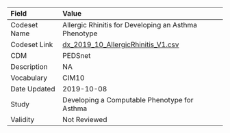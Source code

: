 |Field        |Value                                                |
|:------------|:----------------------------------------------------|
|Codeset Name |Allergic Rhinitis for Developing an Asthma Phenotype |
|Codeset Link |[dx_2019_10_AllergicRhinitis_V1.csv](https://github.com/PEDSnet/Variable-Dictionary/blob/main/conditions/dx_2019_10_AllergicRhinitis_V1.csv.csv)|
|CDM          |PEDSnet                                              |
|Description  |NA                                                   |
|Vocabulary   |CIM10                                                |
|Date Updated |2019-10-08                                           |
|Study        |Developing a Computable Phenotype for Asthma         |
|Validity     |Not Reviewed                                         |
